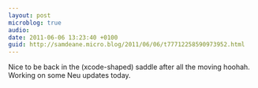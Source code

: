 ```yaml
---
layout: post
microblog: true
audio: 
date: 2011-06-06 13:23:40 +0100
guid: http://samdeane.micro.blog/2011/06/06/t77712258590973952.html
---
```

Nice to be back in the (xcode-shaped) saddle after all the moving hoohah. Working on some Neu updates today.
